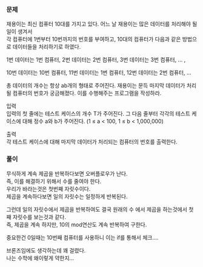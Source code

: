 ### 문제
재용이는 최신 컴퓨터 10대를 가지고 있다. 어느 날 재용이는 많은 데이터를 처리해야 될 일이 생겨서    
각 컴퓨터에 1번부터 10번까지의 번호를 부여하고, 10대의 컴퓨터가 다음과 같은 방법으로 데이터들을 처리하기로 하였다.   

1번 데이터는 1번 컴퓨터, 2번 데이터는 2번 컴퓨터, 3번 데이터는 3번 컴퓨터, ... ,   

10번 데이터는 10번 컴퓨터, 11번 데이터는 1번 컴퓨터, 12번 데이터는 2번 컴퓨터, ...   

총 데이터의 개수는 항상 ab개의 형태로 주어진다. 재용이는 문득 마지막 데이터가 처리될 컴퓨터의 번호가 궁금해졌다. 이를 수행해주는 프로그램을 작성하라.   

입력   
입력의 첫 줄에는 테스트 케이스의 개수 T가 주어진다. 그 다음 줄부터 각각의 테스트 케이스에 대해 정수 a와 b가 주어진다. (1 ≤ a < 100, 1 ≤ b < 1,000,000)   

출력   
각 테스트 케이스에 대해 마지막 데이터가 처리되는 컴퓨터의 번호를 출력한다.   


### 풀이

무식하게 계속 제곱을 반복하다보면 오버플로우가 난다.   
즉, 이를 해결하기 위해서 수를 줄여야 한다.   
우리가 바라는것은 첫번째 자릿수이다.   
제곱을 계속하다보면 일의 자릿수는 일정하게 반복된다.   

그런데 일의 자릿수에서 제곱을 반복하여도 결국 원래의 수 에서 제곱을 하는것에서 첫째 자릿수를 보는것과 같다.   
즉, 제곱을 계속 하지만, 10의 mod연산도 계속 반복하여 구한다.   

중요한건 0일때는 10번째 컴퓨터를 사용하니 이는 if를 통해서 체크....

브론즈임에도 생각하는데 꽤 걸렸다.   
나는 수학에 왜이렇게 약한지...

